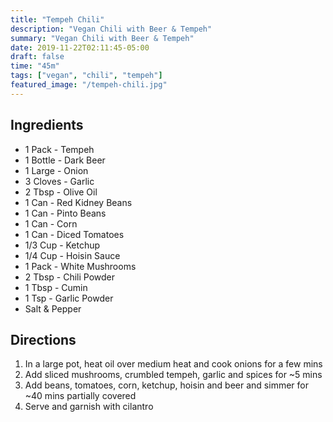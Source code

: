 ```yaml
---
title: "Tempeh Chili"
description: "Vegan Chili with Beer & Tempeh"
summary: "Vegan Chili with Beer & Tempeh"
date: 2019-11-22T02:11:45-05:00
draft: false
time: "45m"
tags: ["vegan", "chili", "tempeh"]
featured_image: "/tempeh-chili.jpg"
---
```


## Ingredients

- 1 Pack - Tempeh
- 1 Bottle - Dark Beer
- 1 Large - Onion
- 3 Cloves - Garlic
- 2 Tbsp - Olive Oil
- 1 Can - Red Kidney Beans
- 1 Can - Pinto Beans
- 1 Can - Corn
- 1 Can - Diced Tomatoes
- 1/3 Cup - Ketchup
- 1/4 Cup - Hoisin Sauce
- 1 Pack - White Mushrooms
- 2 Tbsp - Chili Powder
- 1 Tbsp - Cumin
- 1 Tsp - Garlic Powder
- Salt & Pepper

## Directions

1. In a large pot, heat oil over medium heat and cook onions for a few mins
2. Add sliced mushrooms, crumbled tempeh, garlic and spices for ~5 mins
3. Add beans, tomatoes, corn, ketchup, hoisin and beer and simmer for ~40 mins partially covered
4. Serve and garnish with cilantro